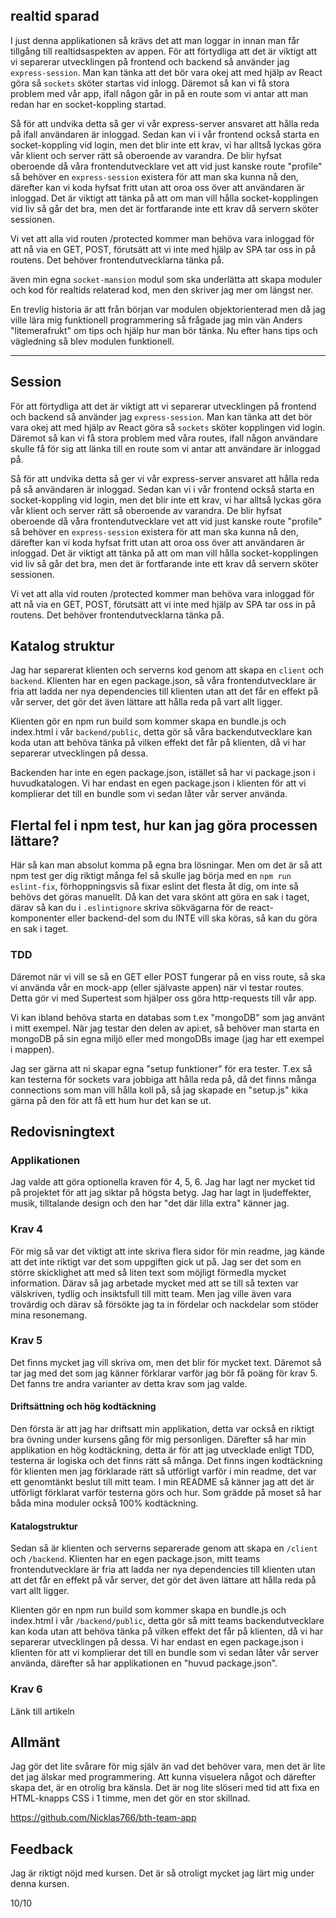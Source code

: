 

## realtid sparad

I just denna applikationen så krävs det att man loggar in innan man får tillgång
till realtidsaspekten av appen. För att förtydliga att det är viktigt att vi
separerar utvecklingen på frontend och backend så använder jag `express-session`.
Man kan tänka att det bör vara okej att med hjälp av React göra så `sockets` sköter startas vid inlogg.
Däremot så kan vi få stora problem med vår app, ifall någon går in på en route som
vi antar att man redan har en socket-koppling startad.

Så för att undvika detta så ger vi vår express-server ansvaret att hålla reda på
ifall användaren är inloggad. Sedan kan vi i vår frontend också starta en socket-koppling
vid login, men det blir inte ett krav, vi har alltså lyckas göra vår klient och server
rätt så oberoende av varandra. De blir hyfsat oberoende då våra frontendutvecklare
vet att vid just kanske route "profile" så behöver en `express-session` existera
för att man ska kunna nå den, därefter kan vi koda hyfsat fritt utan att oroa oss över
att användaren är inloggad. Det är viktigt att tänka på att om man vill hålla
socket-kopplingen vid liv så går det bra, men det är fortfarande inte ett krav
då servern sköter sessionen.


Vi vet att alla vid routen /protected kommer man behöva vara inloggad för att nå
via en GET, POST, förutsätt att vi inte med hjälp av SPA tar oss in på routens.
Det behöver frontendutvecklarna tänka på.




även min egna `socket-mansion` modul som ska underlätta att skapa moduler och
kod för realtids relaterad kod, men den skriver jag mer om längst ner.



En trevlig historia är att från början var
modulen objektorienterad men då jag ville lära mig funktionell programmering
så frågade jag min vän Anders "litemerafrukt" om tips och hjälp hur man bör tänka.
Nu efter hans tips och vägledning så blev modulen funktionell.




--------------------------------------------------------------------------------
## Session

För att förtydliga att det är viktigt att vi separerar utvecklingen på frontend
och backend så använder jag `express-session`. Man kan tänka att det bör vara
okej att med hjälp av React göra så `sockets` sköter kopplingen vid login. Däremot
så kan vi få stora problem med våra routes, ifall någon användare skulle få för sig
att länka till en route som vi antar att användare är inloggad på.

Så för att undvika detta så ger vi vår express-server ansvaret att hålla reda på
så användaren är inloggad. Sedan kan vi i vår frontend också starta en socket-koppling
vid login, men det blir inte ett krav, vi har alltså lyckas göra vår klient och server
rätt så oberoende av varandra. De blir hyfsat oberoende då våra frontendutvecklare
vet att vid just kanske route "profile" så behöver en `express-session` existera
för att man ska kunna nå den, därefter kan vi koda hyfsat fritt utan att oroa oss över
att användaren är inloggad. Det är viktigt att tänka på att om man vill hålla
socket-kopplingen vid liv så går det bra, men det är fortfarande inte ett krav
då servern sköter sessionen.


Vi vet att alla vid routen /protected kommer man behöva vara inloggad för att nå
via en GET, POST, förutsätt att vi inte med hjälp av SPA tar oss in på routens.
Det behöver frontendutvecklarna tänka på.



## Katalog struktur

Jag har separerat klienten och serverns kod genom att skapa en `client` och
`backend`. Klienten har en egen package.json, så våra frontendutvecklare är
fria att ladda ner nya dependencies till klienten utan att det får en effekt
på vår server, det gör det även lättare att hålla reda på vart allt ligger.

Klienten gör en npm run build som kommer skapa en bundle.js och index.html
i vår `backend/public`, detta gör så våra backendutvecklare kan koda utan att
behöva tänka på vilken effekt det får på klienten, då vi har separerar utvecklingen på
dessa.

Backenden har inte en egen package.json, istället så har vi package.json i huvudkatalogen.
Vi har endast en egen package.json i klienten för att vi komplierar det till en bundle
som vi sedan låter vår server använda.



## Flertal fel i npm test, hur kan jag göra processen lättare?

Här så kan man absolut komma på egna bra lösningar. Men om det är så att npm test
ger dig riktigt många fel så skulle jag börja med en `npm run eslint-fix`, förhoppningsvis
så fixar eslint det flesta åt dig, om inte så behövs det göras manuellt. Då kan det
vara skönt att göra en sak i taget, därav så kan du i `.eslintignore` skriva sökvägarna
för de react-komponenter eller backend-del som du INTE vill ska köras, så kan du
göra en sak i taget.




### TDD


Däremot när vi vill se så en GET eller POST fungerar på en viss route, så ska
vi använda vår en mock-app (eller självaste appen) när vi testar routes. Detta
gör vi med Supertest som hjälper oss göra http-requests till vår app.

Vi kan ibland behöva starta en databas som t.ex "mongoDB" som jag använt i mitt
exempel. När jag testar den delen av api:et, så behöver man starta en mongoDB
på sin egna miljö eller med mongoDBs image (jag har ett exempel i mappen).


Jag ser gärna att ni skapar egna "setup funktioner" för era tester. T.ex så kan
testerna för sockets vara jobbiga att hålla reda på, då det finns många connections
som man vill hålla koll på, så jag skapade en "setup.js" kika gärna på den för
att få ett hum hur det kan se ut.



## Redovisningtext

### Applikationen

Jag valde att göra optionella kraven för 4, 5, 6. Jag har lagt ner mycket tid på
projektet för att jag siktar på högsta betyg. Jag har lagt in ljudeffekter, musik,
tilltalande design och den har "det där lilla extra" känner jag.

### Krav 4

För mig så var det viktigt att inte skriva flera sidor för min readme, jag kände
att det inte riktigt var det som uppgiften gick ut på. Jag ser det som en större
skicklighet att med så liten text som möjligt förmedla mycket information. Därav så
jag arbetade mycket med att se till så texten var välskriven, tydlig och insiktsfull
till mitt team. Men jag ville även vara trovärdig och därav så försökte jag
ta in fördelar och nackdelar som stöder mina resonemang.

### Krav 5

Det finns mycket jag vill skriva om, men det blir för mycket text. Däremot så
tar jag med det som jag känner förklarar varför jag bör få poäng för krav 5.
Det fanns tre andra varianter av detta krav som jag valde.

#### Driftsättning och hög kodtäckning
Den första är att jag har driftsatt min applikation, detta var också en riktigt
bra övning under kursens gång för mig personligen. Därefter så har min applikation en
hög kodtäckning, detta är för att jag utvecklade enligt TDD, testerna är logiska och det finns rätt så
många. Det finns ingen kodtäckning för klienten men jag förklarade rätt så utförligt
varför i min readme, det var ett genomtänkt beslut till mitt team. I min README så
känner jag att det är utförligt förklarat varför testerna görs och hur. Som grädde
på moset så har båda mina moduler också 100% kodtäckning.

#### Katalogstruktur
Sedan så är klienten och serverns separerade genom att skapa en `/client` och
`/backend`. Klienten har en egen package.json, mitt teams frontendutvecklare är
fria att ladda ner nya dependencies till klienten utan att det får en effekt
på vår server, det gör det även lättare att hålla reda på vart allt ligger.

Klienten gör en npm run build som kommer skapa en bundle.js och index.html
i vår `/backend/public`, detta gör så mitt teams backendutvecklare kan koda utan att
behöva tänka på vilken effekt det får på klienten, då vi har separerar utvecklingen på
dessa. Vi har endast en egen package.json i klienten för att vi komplierar det till en bundle
som vi sedan låter vår server använda, därefter så har applikationen en "huvud package.json".



### Krav 6

Länk till artikeln


## Allmänt

Jag gör det lite svårare för mig själv än vad det behöver vara, men det är lite
det jag älskar med programmering. Att kunna visuelera något och därefter skapa det,
är en otrolig bra känsla. Det är nog lite slöseri med tid att fixa en HTML-knapps
CSS i 1 timme, men det gör en stor skillnad.


https://github.com/Nicklas766/bth-team-app


## Feedback

Jag är riktigt nöjd med kursen. Det är så otroligt mycket jag lärt mig under
denna kursen.

10/10
